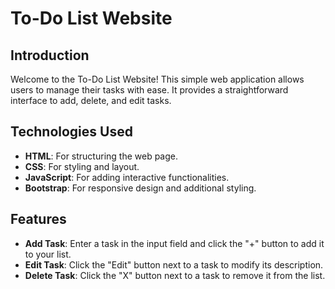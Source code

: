 # To-Do List Website

## Introduction

Welcome to the To-Do List Website! This simple web application allows users to manage their tasks with ease. It provides a straightforward interface to add, delete, and edit tasks.

## Technologies Used

- **HTML**: For structuring the web page.
- **CSS**: For styling and layout.
- **JavaScript**: For adding interactive functionalities.
- **Bootstrap**: For responsive design and additional styling.

## Features

- **Add Task**: Enter a task in the input field and click the "+" button to add it to your list.
- **Edit Task**: Click the "Edit" button next to a task to modify its description.
- **Delete Task**: Click the "X" button next to a task to remove it from the list.

